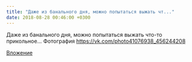 ```yaml
---
title: "Даже из банального дня, можно попытаться выжать чт..."
date: 2018-08-28 00:46:00 +0300
---
```


Даже из банального дня, можно попытаться выжать что-то прикольное...
Фотография
https://vk.com/photo41076938_456244208

[Вложение](https://vk.com/photo41076938_456244208)
